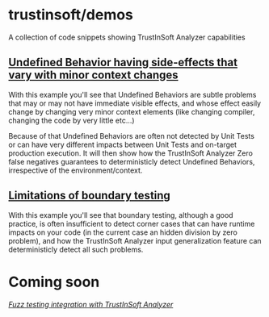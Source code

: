 # trustinsoft/demos

A collection of code snippets showing TrustInSoft Analyzer capabilities

## [Undefined Behavior having side-effects that vary with minor context changes](subtle-ub/README.md)

With this example you'll see that Undefined Behaviors are subtle problems that may or may not have immediate visible effects, and whose effect easily change by changing very minor context elements (like changing compiler, changing the code by very little etc...)

Because of that Undefined Behaviors are often not detected by Unit Tests or can have very different impacts between Unit Tests and on-target production execution.
It will then show how the TrustInSoft Analyzer Zero false negatives guarantees to deterministicly detect Undefined Behaviors, irrespective of the environment/context.

## [Limitations of boundary testing](boundary-testing/README.md)

With this example you'll see that boundary testing, although a good practice, is often insufficient to detect corner cases that can have runtime impacts on your code (in the current case an hidden division by zero problem), and how the TrustInSoft Analyzer input generalization feature can deterministicly detect all such problems.

# Coming soon

*[Fuzz testing integration with TrustInSoft Analyzer](fuzzing/README.md)*
